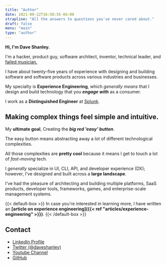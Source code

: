 ```yaml
---
title: "Author"
date: 2021-09-22T16:50:55-04:00
strapline: "All the answers to questions you've never cared about."
draft: false
menu: "main"
type: "author"
---
```


**Hi, I'm Dave Shanley.**

I'm a hacker, product guy, software architect, inventor, technical leader, and [failed musician.](https://open.spotify.com/artist/3GQKa1b5anj2SX4km56oPN)

I have about twenty-five years of experience with designing and building software and software products across various industries and businesses.

My specialty is **Experience Engineering**, which _generally means_ that I design and build technology that you **_engage with_** as a consumer.

I work as a **Distinguished Engineer** at [Splunk](https://splunk.com).

## Making complex things feel simple and intuitive.

My **ultimate goal**, Creating the **_big red 'easy' button_**.

The easy button means abstracting away a lot of different technological complexities.

All those complexities are **pretty cool** because it means I get to touch a lot of *fast-moving* tech. 

I _generally_ specialize in UI, CLI, API, and developer experience (DX); however, I've designed and built across a **large landscape**. 

I've had the pleasure of architecting and building multiple platforms, SaaS products, developer tools, frameworks, games, and enterprise-scale management systems.

{{< default-box >}}
In case you're interested in learning more, I have written an **[article on experience engineering]({{< ref "articles/experience-engineering" >}})**.
{{< /default-box >}}

## Contact

- [LinkedIn Profile](https://www.linkedin.com/in/daveshanley/)
- [Twitter (@daveshanley)](https://twitter.com/daveshanley)
- [Youtube Channel](https://www.youtube.com/channel/UCaASvutJB9Sxu2tMLXTDaoQ)
- [GitHub](https://github.com/daveshanley)
